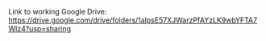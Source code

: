 Link to working Google Drive: 
https://drive.google.com/drive/folders/1alpsE57XJWarzPfAYzLK9wbYFTA7Wlz4?usp=sharing
